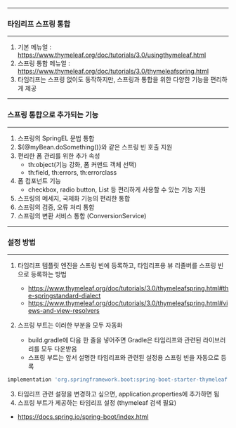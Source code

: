 -----
### 타임리프 스프링 통합
-----
1. 기본 메뉴얼 : https://www.thymeleaf.org/doc/tutorials/3.0/usingthymeleaf.html
2. 스프링 통합 메뉴얼 : https://www.thymeleaf.org/doc/tutorials/3.0/thymeleafspring.html
3. 타임리프는 스프링 없이도 동작하지만, 스프링과 통합을 위한 다양한 기능을 편리하게 제공

-----
###  스프링 통합으로 추가되는 기능
-----
1. 스프링의 SpringEL 문법 통합
2. ${@myBean.doSomething()}와 같은 스프링 빈 호출 지원
3. 편리한 폼 관리를 위한 추가 속성
   - th:object(기능 강화, 폼 커맨드 객체 선택)
   - th:field, th:errors, th:errorclass
4. 폼 컴포넌트 기능
   - checkbox, radio button, List 등 편리하게 사용할 수 있는 기능 지원
5. 스프링의 메세지, 국제화 기능의 편리한 통합
6. 스프링의 검증, 오류 처리 통합
7. 스프링의 변환 서비스 통합 (ConversionService)

-----
### 설정 방법
-----
1. 타임리프 템플릿 엔진을 스프링 빈에 등록하고, 타임리프용 뷰 리졸버를 스프링 빈으로 등록하는 방법
   - https://www.thymeleaf.org/doc/tutorials/3.0/thymeleafspring.html#the-springstandard-dialect
   - https://www.thymeleaf.org/doc/tutorials/3.0/thymeleafspring.html#views-and-view-resolvers

2. 스프링 부트는 이러한 부분을 모두 자동화
   - build.gradle에 다음 한 줄을 넣어주면 Gradle은 타임리프와 관련된 라이브러리를 모두 다운받음
   - 스프링 부트는 앞서 설명한 타임리프와 관련된 설정용 스프링 빈을 자동으로 등록
```gradle
implementation 'org.springframework.boot:spring-boot-starter-thymeleaf'
```

3. 타임리프 관련 설정을 변경하고 싶으면, application.properties에 추가하면 됨
4. 스프링 부트가 제공하는 타임리프 설정 (thymeleaf 검색 필요)
  - https://docs.spring.io/spring-boot/index.html
